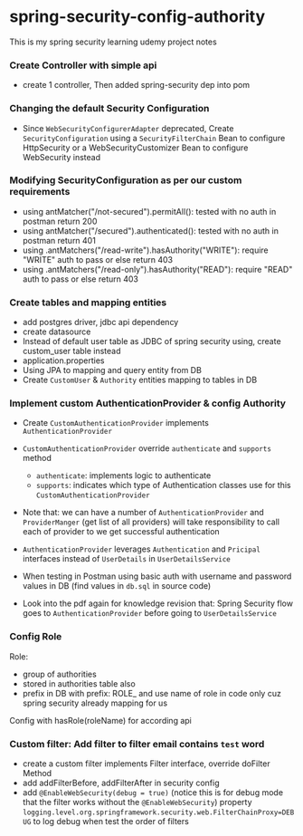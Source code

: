 # spring-security-config-authority
This is my spring security learning udemy project notes 

### Create Controller with simple api
- create 1 controller, Then added spring-security dep into pom

### Changing the default Security Configuration
- Since `WebSecurityConfigurerAdapter` deprecated, Create `SecurityConfiguration` using a `SecurityFilterChain` Bean to configure HttpSecurity or a WebSecurityCustomizer Bean to configure WebSecurity instead

### Modifying SecurityConfiguration as per our custom requirements
- using antMatcher("/not-secured").permitAll(): tested with no auth in postman return 200
- using antMatcher("/secured").authenticated(): tested with no auth in postman return 401
- using .antMatchers("/read-write").hasAuthority("WRITE"): require "WRITE" auth to pass or else return 403
- using .antMatchers("/read-only").hasAuthority("READ"): require "READ" auth to pass or else return 403

### Create tables and mapping entities
- add postgres driver, jdbc api dependency
- create datasource
- Instead of default user table as JDBC of spring security using, create custom_user table instead
- application.properties
- Using JPA to mapping and query entity from DB
- Create `CustomUser` & `Authority` entities mapping to tables in DB

### Implement custom AuthenticationProvider & config Authority 
- Create `CustomAuthenticationProvider` implements `AuthenticationProvider`
- `CustomAuthenticationProvider` override `authenticate` and `supports` method
  - `authenticate`: implements logic to authenticate
  - `supports`: indicates which type of Authentication classes use for this `CustomAuthenticationProvider`

- Note that: we can have a number of `AuthenticationProvider` and `ProviderManger` (get list of all providers) will take responsibility to call each of provider to we get successful authentication
- `AuthenticationProvider` leverages `Authentication` and `Pricipal` interfaces instead of `UserDetails` in `UserDetailsService`
- When testing in Postman using basic auth with username and password values in DB (find values in `db.sql` in source code)
- Look into the pdf again for knowledge revision that: Spring Security flow goes to `AuthenticationProvider` before going to `UserDetailsService`

### Config Role
Role:
- group of authorities
- stored in authorities table also
- prefix in DB with prefix: ROLE_ and use name of role in code only cuz spring security already mapping for us

Config with hasRole(roleName) for according api

### Custom filter: Add filter to filter email contains `test` word
- create a custom filter implements Filter interface, override doFilter Method
- add addFilterBefore, addFilterAfter in security config 
- add `@EnableWebSecurity(debug = true)` (notice this is for debug mode that the filter works without the `@EnableWebSecurity`) property `logging.level.org.springframework.security.web.FilterChainProxy=DEBUG` to log debug when test the order of filters